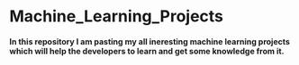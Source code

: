 # Machine_Learning_Projects

#### In this repository I am pasting my all ineresting machine learning projects which will help the developers to learn and get some knowledge from it.
